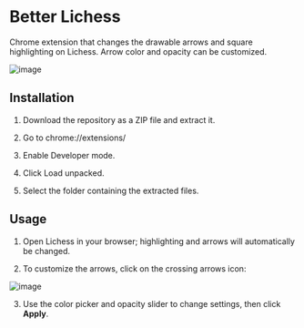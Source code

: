 # Better Lichess
Chrome extension that changes the drawable arrows and square highlighting on Lichess. Arrow color and opacity can be customized.

![image](https://github.com/user-attachments/assets/72f644a9-6903-4355-b6c4-72f4132a8f57)


## Installation
1. Download the repository as a ZIP file and extract it.

2. Go to chrome://extensions/

3. Enable Developer mode.

4. Click Load unpacked.

5. Select the folder containing the extracted files.

## Usage

1. Open Lichess in your browser; highlighting and arrows will automatically be changed.

2. To customize the arrows, click on the crossing arrows icon:

![image](https://github.com/user-attachments/assets/51ccb77a-1c3e-4c3d-9a87-2b92d7495363)


3. Use the color picker and opacity slider to change settings, then click **Apply**.



